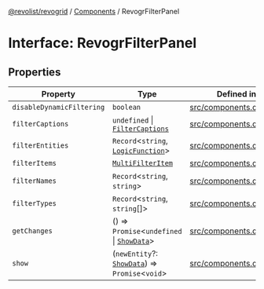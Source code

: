 [@revolist/revogrid](README.md) / [Components](Namespace.Components.md) / RevogrFilterPanel

# Interface: RevogrFilterPanel

## Properties

| Property | Type | Defined in |
| ------ | ------ | ------ |
| `disableDynamicFiltering` | `boolean` | [src/components.d.ts:395](https://github.com/revolist/revogrid/blob/0ab93afcbb5b98b002edc76b162fc6cdefa047cd/src/components.d.ts#L395) |
| `filterCaptions` | `undefined` \| [`FilterCaptions`](TypeAlias.FilterCaptions.md) | [src/components.d.ts:396](https://github.com/revolist/revogrid/blob/0ab93afcbb5b98b002edc76b162fc6cdefa047cd/src/components.d.ts#L396) |
| `filterEntities` | `Record`\<`string`, [`LogicFunction`](TypeAlias.LogicFunction.md)\> | [src/components.d.ts:397](https://github.com/revolist/revogrid/blob/0ab93afcbb5b98b002edc76b162fc6cdefa047cd/src/components.d.ts#L397) |
| `filterItems` | [`MultiFilterItem`](TypeAlias.MultiFilterItem.md) | [src/components.d.ts:398](https://github.com/revolist/revogrid/blob/0ab93afcbb5b98b002edc76b162fc6cdefa047cd/src/components.d.ts#L398) |
| `filterNames` | `Record`\<`string`, `string`\> | [src/components.d.ts:399](https://github.com/revolist/revogrid/blob/0ab93afcbb5b98b002edc76b162fc6cdefa047cd/src/components.d.ts#L399) |
| `filterTypes` | `Record`\<`string`, `string`[]\> | [src/components.d.ts:400](https://github.com/revolist/revogrid/blob/0ab93afcbb5b98b002edc76b162fc6cdefa047cd/src/components.d.ts#L400) |
| `getChanges` | () => `Promise`\<`undefined` \| [`ShowData`](TypeAlias.ShowData.md)\> | [src/components.d.ts:401](https://github.com/revolist/revogrid/blob/0ab93afcbb5b98b002edc76b162fc6cdefa047cd/src/components.d.ts#L401) |
| `show` | (`newEntity`?: [`ShowData`](TypeAlias.ShowData.md)) => `Promise`\<`void`\> | [src/components.d.ts:402](https://github.com/revolist/revogrid/blob/0ab93afcbb5b98b002edc76b162fc6cdefa047cd/src/components.d.ts#L402) |
